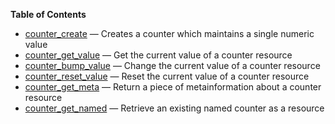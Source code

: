 **Table of Contents**

-   [counter\_create](/internals2/counter/function/counter-create.html)
    — Creates a counter which maintains a single numeric value
-   [counter\_get\_value](/internals2/counter/function/counter-get-value.html)
    — Get the current value of a counter resource
-   [counter\_bump\_value](/internals2/counter/function/counter-bump-value.html)
    — Change the current value of a counter resource
-   [counter\_reset\_value](/internals2/counter/function/counter-reset-value.html)
    — Reset the current value of a counter resource
-   [counter\_get\_meta](/internals2/counter/function/counter-get-meta.html)
    — Return a piece of metainformation about a counter resource
-   [counter\_get\_named](/internals2/counter/function/counter-get-named.html)
    — Retrieve an existing named counter as a resource
